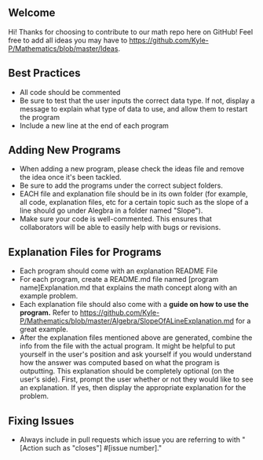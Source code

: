 ## Welcome
Hi! Thanks for choosing to contribute to our math repo here on GitHub! Feel free to add all ideas you may have to https://github.com/Kyle-P/Mathematics/blob/master/Ideas.

## Best Practices
 - All code should be commented
 - Be sure to test that the user inputs the correct data type. If not, display a message to explain what type of data to use, and allow them to restart the program
 - Include a new line at the end of each program

## Adding New Programs
 - When adding a new program, please check the ideas file and remove the idea once it's been tackled.
 - Be sure to add the programs under the correct subject folders.
 - EACH file and explanation file should be in its own folder (for example, all code, explanation files, etc for a certain topic such as the slope of a line should go under Alegbra in a folder named "Slope").
 - Make sure your code is well-commented. This ensures that collaborators will be able to easily help with bugs or revisions.
 
## Explanation Files for Programs
 - Each program should come with an explanation README File
 - For each program, create a README.md file named [program name]Explanation.md that explains the math concept along with an example problem. 
 - Each explanation file should also come with a **guide on how to use the program.** Refer to https://github.com/Kyle-P/Mathematics/blob/master/Algebra/SlopeOfALineExplanation.md for a great example.
 - After the explanation files mentioned above are generated, combine the info from the file with the actual program. It might be helpful to put yourself in the user's position and ask yourself if you would understand how the answer was computed based on what the program is outputting. This explanation should be completely optional (on the user's side). First, prompt the user whether or not they would like to see an explanation. If yes, then display the appropriate explanation for the problem.
 
 
## Fixing Issues
 - Always include in pull requests which issue you are referring to with "[Action such as "closes"] #[issue number]."
